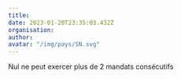 ```yaml
---
title: 
date: 2023-01-20T23:35:03.432Z
organisation: 
author: 
avatar: "/img/pays/SN.svg"
---
```


Nul ne peut exercer plus de 2 mandats consécutifs 